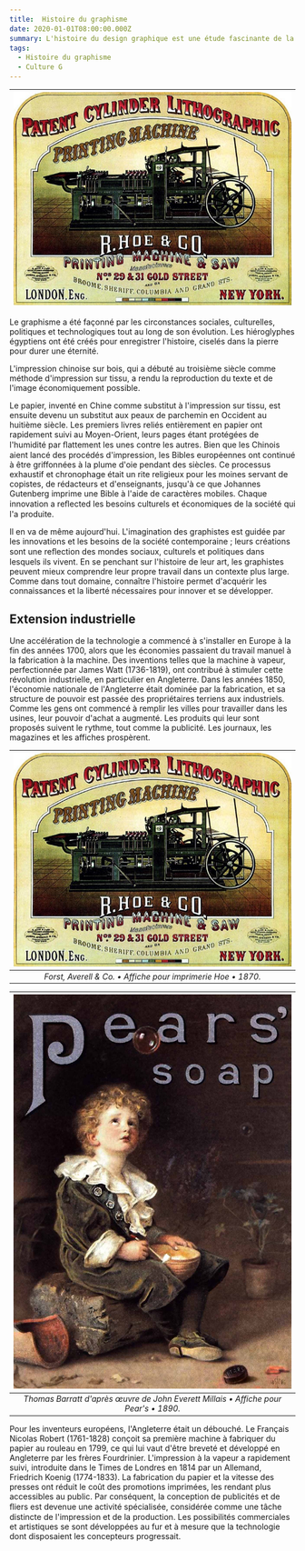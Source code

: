 ```yaml
---
title:  Histoire du graphisme
date: 2020-01-01T08:00:00.000Z
summary: L'histoire du design graphique est une étude fascinante de la mode, des styles et des idéaux. C'est aussi une chronique de personnes et d'événements qui ont changé notre vision du monde. En raison de tout cela, c'est une base importante pour les étudiants et les professionnels
tags:
  - Histoire du graphisme
  - Culture G
---
```

| ![Forst, Averell & Co. Affiche pour imprimerie Hoe 1870](/src/assets/img/Forst-Averell-Co.-Affiche-the-Hoe-printing-press-1870.jpg) |
|:--:|

Le graphisme a été façonné par les circonstances sociales, culturelles, politiques et technologiques tout au long de son évolution. Les hiéroglyphes égyptiens ont été créés pour enregistrer l'histoire, ciselés dans la pierre pour durer une éternité.

L'impression chinoise sur bois, qui a débuté au troisième siècle comme méthode d'impression sur tissu, a rendu la reproduction du texte et de l'image économiquement possible.

Le papier, inventé en Chine comme substitut à l'impression sur tissu, est ensuite devenu un substitut aux peaux de parchemin en Occident au huitième siècle. Les premiers livres reliés entièrement en papier ont rapidement suivi au Moyen-Orient, leurs pages étant protégées de l'humidité par ﬂattement les unes contre les autres. Bien que les Chinois aient lancé des procédés d'impression, les Bibles européennes ont continué à être griffonnées à la plume d'oie pendant des siècles. Ce processus exhaustif et chronophage était un rite religieux pour les moines servant de copistes, de rédacteurs et d'enseignants, jusqu'à ce que Johannes Gutenberg imprime une Bible à l'aide de caractères mobiles. Chaque innovation a reﬂected les besoins culturels et économiques de la société qui l'a produite.

Il en va de même aujourd'hui. L'imagination des graphistes est guidée par les innovations et les besoins de la société contemporaine ; leurs créations sont une reﬂection des mondes sociaux, culturels et politiques dans lesquels ils vivent. En se penchant sur l'histoire de leur art, les graphistes peuvent mieux comprendre leur propre travail dans un contexte plus large. Comme dans tout domaine, connaître l'histoire permet d'acquérir les connaissances et la liberté nécessaires pour innover et se développer.

## Extension industrielle
Une accélération de la technologie a commencé à s'installer en Europe à la fin des années 1700, alors que les économies passaient du travail manuel à la fabrication à la machine. Des inventions telles que la machine à vapeur, perfectionnée par James Watt (1736-1819), ont contribué à stimuler cette révolution industrielle, en particulier en Angleterre. Dans les années 1850, l'économie nationale de l'Angleterre était dominée par la fabrication, et sa structure de pouvoir est passée des propriétaires terriens aux industriels. Comme les gens ont commencé à remplir les villes pour travailler dans les usines, leur pouvoir d'achat a augmenté. Les produits qui leur sont proposés suivent le rythme, tout comme la publicité. Les journaux, les magazines et les affiches prospèrent. 

| ![Forst, Averell & Co. Affiche pour imprimerie Hoe 1870](/src/assets/img/Forst-Averell-Co.-Affiche-the-Hoe-printing-press-1870.jpg) |
|:--:|
|*Forst, Averell & Co. • Affiche pour imprimerie Hoe • 1870.*|

| ![Thomas Barratt d'après œuvre de John Everett Millais, Affiche pour Pear's,1890.](/src/assets/img/Pears'Bubbles-JohnEverettMillais-ThomasBarratt-1890.jpg) |
|:--:|
|*Thomas Barratt d'après œuvre de John Everett Millais • Affiche pour Pear's • 1890.*|

Pour les inventeurs européens, l'Angleterre était un débouché. Le Français Nicolas Robert (1761-1828) conçoit sa première machine à fabriquer du papier au rouleau en 1799, ce qui lui vaut d'être breveté et développé en Angleterre par les frères Fourdrinier. L'impression à la vapeur a rapidement suivi, introduite dans le Times de Londres en 1814 par un Allemand, Friedrich Koenig (1774-1833). La fabrication du papier et la vitesse des presses ont réduit le coût des promotions imprimées, les rendant plus accessibles au public. Par conséquent, la conception de publicités et de ﬂiers est devenue une activité spécialisée, considérée comme une tâche distincte de l'impression et de la production. Les possibilités commerciales et artistiques se sont développées au fur et à mesure que la technologie dont disposaient les concepteurs progressait.

